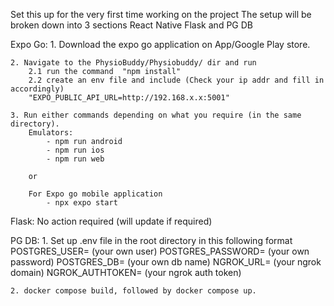 Set this up for the very first time working on the project
The setup will be broken down into 3 sections React Native Flask and PG DB

Expo Go:
	1. Download the expo go application on App/Google Play store.

	2. Navigate to the PhysioBuddy/Physiobuddy/ dir and run
		2.1 run the command  "npm install"
		2.2 create an env file and include (Check your ip addr and fill in accordingly)
		"EXPO_PUBLIC_API_URL=http://192.168.x.x:5001"

	3. Run either commands depending on what you require (in the same directory).
		Emulators:
			- npm run android
			- npm run ios
			- npm run web

		or 

		For Expo go mobile application
			- npx expo start

Flask:
	No action required (will update if required)

PG DB:
	1. Set up .env file in the root directory in this following format
		POSTGRES_USER= (your own user)
		POSTGRES_PASSWORD= (your own password)
		POSTGRES_DB= (your own db name)
		NGROK_URL= (your ngrok domain)
		NGROK_AUTHTOKEN= (your ngrok auth token)

	2. docker compose build, followed by docker compose up. 	

